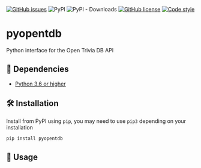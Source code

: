 [![GitHub issues](https://img.shields.io/github/issues/amickael/pyopentdb)](https://github.com/amickael/pyopentdb/issues)
![PyPI](https://img.shields.io/pypi/v/pyopentdb?color=blue)
![PyPI - Downloads](https://img.shields.io/pypi/dw/pyopentdb?color=red)
[![GitHub license](https://img.shields.io/github/license/amickael/pyopentdb?color=purple)](https://github.com/amickael/pyopentdb/blob/master/LICENSE)
[![Code style](https://img.shields.io/badge/code%20style-black-black)](https://github.com/psf/black)

# pyopentdb
Python interface for the Open Trivia DB API

## 👶 Dependencies
* [Python 3.6 or higher](https://www.python.org/downloads/)

## 🛠️ Installation
Install from PyPI using `pip`, you may need to use `pip3` depending on your installation
```sh
pip install pyopentdb
```

## 🚀 Usage
